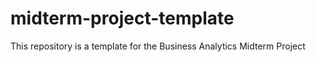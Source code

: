 # midterm-project-template
This repository is a template for the Business Analytics Midterm Project
